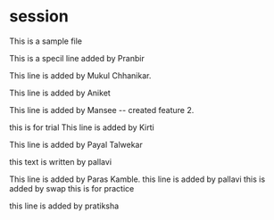 # session
This is a sample file

This is a specil line added by Pranbir

This line is added by Mukul Chhanikar.

This line is added by Aniket

This line is added by Mansee
-- created feature 2.

this is for trial
This line is added by Kirti

This line is added by Payal Talwekar

this text is written by pallavi

This line is added by Paras Kamble.
this line is added by pallavi
this is added by swap
this is for practice

this line is added by pratiksha

